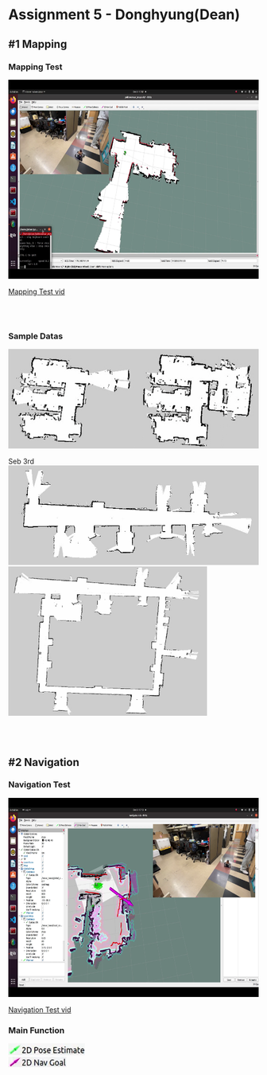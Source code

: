 # Assignment 5 - Donghyung(Dean)

## #1 Mapping
### Mapping Test  
<img src="./images/mapping.png" width="700" height="400"/>

[Mapping Test vid](https://youtu.be/trhHgOyOMUs)

<br/><br/>

### Sample Datas  
<img src="./images/5.png" width="600" height="200"/>

<br/>

Seb 3rd  
<img src="./images/3.jpg" width="600" height="200"/>  
<img src="./images/4.jpg" width="400" height="300"/>  

<br/><br/>

## #2 Navigation

### Navigation Test  
<img src="./images/navigation.png" width="700" height="400"/>

[Navigation Test vid](https://youtu.be/-R1TFmbU0J0)

### Main Function
<img src="./images/6.png"/>
<br/>
<img src="./images/7.png"/>

